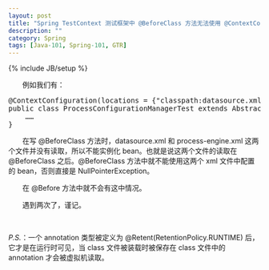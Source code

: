 ```yaml
---
layout: post
title: "Spring TestContext 测试框架中 @BeforeClass 方法无法使用 @ContextConfiguration 初始化的 bean"
description: ""
category: Spring
tags: [Java-101, Spring-101, GTR]
---
```

{% include JB/setup %}

　　例如我们有：

<pre class="prettyprint linenums">
@ContextConfiguration(locations = {"classpath:datasource.xml", "classpath:process-engine.xml"})  
public class ProcessConfigurationManagerTest extends AbstractJUnit4SpringContextTests {  
	……  
}  
</pre>

　　在写 @BeforeClass 方法时，datasource.xml 和 process-engine.xml 这两个文件并没有读取，所以不能实例化 bean。也就是说这两个文件的读取在 @BeforeClass 之后。@BeforeClass 方法中就不能使用这两个 xml 文件中配置的 bean，否则直接是 NullPointerException。  

　　在 @Before 方法中就不会有这中情况。  

　　遇到两次了，谨记。  

<br/>

_P.S._：一个 annotation 类型被定义为 @Retent(RetentionPolicy.RUNTIME) 后，它才是在运行时可见，当 class 文件被装载时被保存在 class 文件中的 annotation 才会被虚拟机读取。